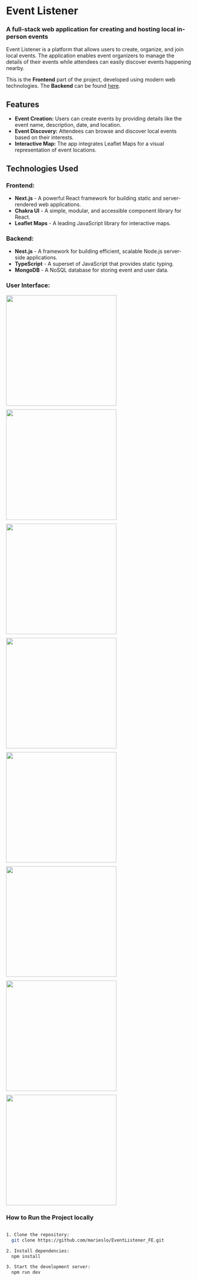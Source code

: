 # Event Listener

### A full-stack web application for creating and hosting local in-person events

Event Listener is a platform that allows users to create, organize, and join local events. The application enables event organizers to manage the details of their events while attendees can easily discover events happening nearby. 

This is the **Frontend** part of the project, developed using modern web technologies. The **Backend** can be found [here](https://github.com/marieslo/EventListener_BE).

## Features

- **Event Creation:** Users can create events by providing details like the event name, description, date, and location.
- **Event Discovery:** Attendees can browse and discover local events based on their interests.
- **Interactive Map:** The app integrates Leaflet Maps for a visual representation of event locations.

## Technologies Used

### Frontend:
- **Next.js** - A powerful React framework for building static and server-rendered web applications.
- **Chakra UI** - A simple, modular, and accessible component library for React.
- **Leaflet Maps** - A leading JavaScript library for interactive maps.

### Backend:
- **Nest.js** - A framework for building efficient, scalable Node.js server-side applications.
- **TypeScript** - A superset of JavaScript that provides static typing.
- **MongoDB** - A NoSQL database for storing event and user data.

### User Interface:

<div style="display: flex; gap: 10px; flex-wrap: wrap;">
  <img width="300" src="https://github.com/marieslo/EventListener_FE/assets/110108878/38db1470-b592-40eb-b42b-005b66f279c7">
  <img width="300" src="https://github.com/marieslo/EventListener_FE/assets/110108878/6076ff2d-5a21-4801-b5d2-0370fa3f3634">
  <img width="300" src="https://github.com/marieslo/EventListener_FE/assets/110108878/09b2a01c-2061-41a8-b451-503dddad23bf">
  <img width="300" src="https://github.com/marieslo/EventListener_FE/assets/110108878/b096434b-5a02-4e26-97c3-386ad97e5647">
  <img width="300" src="https://github.com/marieslo/EventListener_FE/assets/110108878/318a7d71-be58-4a43-89a2-3c7663f8480e">
  <img width="300" src="https://github.com/marieslo/EventListener_FE/assets/110108878/41bb6030-bfa9-4211-b613-6a928c25c5cc">
  <img width="300" src="https://github.com/marieslo/EventListener_FE/assets/110108878/4c45c367-b0b9-4a53-847e-398a43252ad7">
  <img width="300" src="https://github.com/marieslo/EventListener_FE/assets/110108878/96bde023-d36d-4378-a25e-0d1d2f130377">
</div>

### How to Run the Project locally
 ```bash

1. Clone the repository:
   git clone https://github.com/marieslo/EventListener_FE.git

2. Install dependencies:
   npm install

3. Start the development server:
   npm run dev


